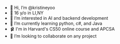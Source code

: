 - 💒 Hi, I’m @kristineyoo 
- 🍒 16 y/o in LI,NY
- 💌 I’m interested in AI and backend development 
- 🎀 I’m currently learning python, c#, and Java
- 🩰 I'm in Harvard's CS50 online course and APCSA
- 💞️ I’m looking to collaborate on any project

<!---
kristineyoo/kristineyoo is a ✨ special ✨ repository because its `README.md` (this file) appears on your GitHub profile.
You can click the Preview link to take a look at your changes.
--->
